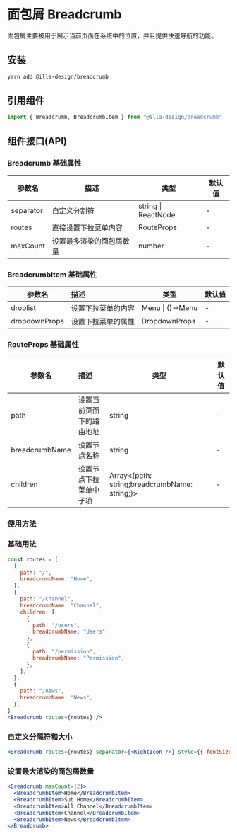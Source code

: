 # 面包屑 Breadcrumb

面包屑主要被用于展示当前页面在系统中的位置，并且提供快速导航的功能。

## 安装

```bash
yarn add @illa-design/breadcrumb
```

## 引用组件

```jsx
import { Breadcrumb, BreadcrumbItem } from "@illa-design/breadcrumb"
```

## 组件接口(API)

### Breadcrumb 基础属性

| 参数名    | 描述                     | 类型                | 默认值 |
| --------- | ------------------------ | ------------------- | ------ |
| separator | 自定义分割符             | string \| ReactNode | -      |
| routes    | 直接设置下拉菜单内容     | RouteProps          | -      |
| maxCount  | 设置最多渲染的面包屑数量 | number              | -      |

### BreadcrumbItem 基础属性

| 参数名        | 描述               | 类型             | 默认值 |
| ------------- | :----------------- | ---------------- | ------ |
| droplist      | 设置下拉菜单的内容 | Menu \| ()=>Menu | -      |
| dropdownProps | 设置下拉菜单的属性 | DropdownProps    | -      |

### RouteProps 基础属性

| 参数名         | 描述                     | 类型                                          | 默认值 |
| -------------- | :----------------------- | --------------------------------------------- | ------ |
| path           | 设置当前页面下的路由地址 | string                                        | -      |
| breadcrumbName | 设置节点名称             | string                                        | -      |
| children       | 设置节点下拉菜单中子项   | Array<{path: string;breadcrumbName: string;}> | -      |

### 使用方法

### 基础用法

```jsx
const routes = [
  {
    path: "/",
    breadcrumbName: "Home",
  },
  {
    path: "/Channel",
    breadcrumbName: "Channel",
    children: [
      {
        path: "/users",
        breadcrumbName: "Users",
      },
      {
        path: "/permission",
        breadcrumbName: "Permission",
      },
    ],
  },
  {
    path: "/news",
    breadcrumbName: "News",
  },
]
<Breadcrumb routes={routes} />
```

### 自定义分隔符和大小

```jsx
<Breadcrumb routes={routes} separator={<RightIcon />} style={{ fontSize: 12 }}/>
```

### 设置最大渲染的面包屑数量

```jsx
<Breadcrumb maxCount={2}>
  <BreadcrumbItem>Home</BreadcrumbItem>
  <BreadcrumbItem>Sub Home</BreadcrumbItem>
  <BreadcrumbItem>All Channel</BreadcrumbItem>
  <BreadcrumbItem>Channel</BreadcrumbItem>
  <BreadcrumbItem>News</BreadcrumbItem>
</Breadcrumb>
```
